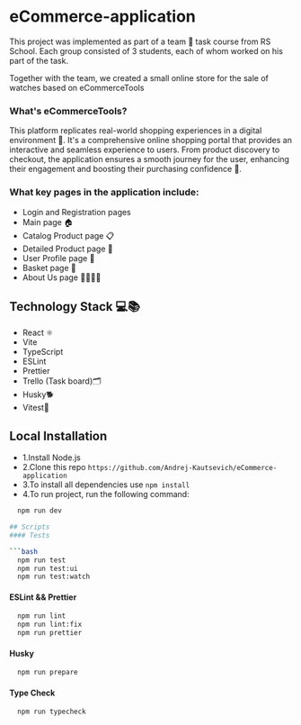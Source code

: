 # eCommerce-application
This project was implemented as part of a team 👥 task course from RS School. Each group consisted of 3 students, each of whom worked on his part of the task.

Together with the team, we created a small online store for the sale of watches based on eCommerceTools
### What's eCommerceTools?
This platform replicates real-world shopping experiences in a digital environment 🏪. It's a comprehensive online shopping portal that provides an interactive and seamless experience to users. From product discovery to checkout, the application ensures a smooth journey for the user, enhancing their engagement and boosting their purchasing confidence 🚀.
### What key pages in the application include:
- Login and Registration pages
- Main page 🏠
- Catalog Product page 📋
- Detailed Product page 🔎
- User Profile page 👤
- Basket page 🛒
- About Us page 🙋‍♂️🙋‍♀️

## Technology Stack 💻📚
- React ⚛️
- Vite
- TypeScript
- ESLint
- Prettier
- Trello (Task board)🗂️
- Husky🐕
- Vitest🧪
## Local Installation

- 1.Install Node.js
- 2.Clone this repo `https://github.com/Andrej-Kautsevich/eCommerce-application`
- 3.To install all dependencies use `npm install`
- 4.To run project, run the following command:
```bash
  npm run dev

## Scripts
#### Tests

```bash
  npm run test
  npm run test:ui
  npm run test:watch
```
#### ESLint && Prettier

```bash
  npm run lint
  npm run lint:fix
  npm run prettier
```
#### Husky

```bash
  npm run prepare
```
#### Type Check

```bash
  npm run typecheck
```
